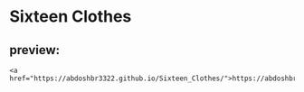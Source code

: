 # Sixteen Clothes

preview:
--------------
	<a href="https://abdoshbr3322.github.io/Sixteen_Clothes/">https://abdoshbr3322.github.io/Sixteen_Clothes/</a>
